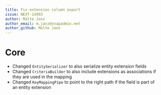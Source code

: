 ```yaml
---
title: Fix extension column export
issue: NEXT-14993
author: Malte Janz
author_email: m.janz@snapadmin.net 
author_github: Malte Janz
---
```

# Core
* Changed `EntitySerializer` to also serialize entity extension fields
* Changed `CriteriaBuilder` to also include extensions as associations if they are used in the mapping
* Changed `KeyMappingPipe` to point to the right path if the field is part of an entity extension
